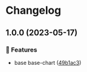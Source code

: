 # Changelog

## 1.0.0 (2023-05-17)


### 🚀 Features

* base base-chart ([49b1ac3](https://github.com/WDaan/base-chart/commit/49b1ac35f506438ae6b40e493e7dd237bff8c138))
